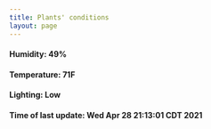 ```yaml
---
title: Plants' conditions
layout: page
---
```



#### Humidity: 49%
#### Temperature: 71F
#### Lighting: Low
#### Time of last update: Wed Apr 28 21:13:01 CDT 2021
